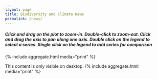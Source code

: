 ```yaml
---
layout: page
title: Biodiversity and Climate News
permalink: /news/
---
```


<h5>
Click and drag on the plot to zoom-in. Double-click to zoom-out. Click and drag the axis to pan along one axis. Double click on the legend to select a series. Single click on the legend to add series for comparison
</h5>
   
 {% include aggregate.html media="print" %}

<div class="desktop-only">
  This content is only visible on desktop.
    {% include aggregate.html media="print" %}
</div>
